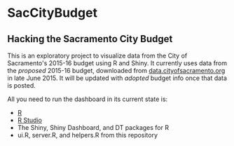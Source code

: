 # SacCityBudget
## Hacking the Sacramento City Budget

This is an exploratory project to visualize data from the City of Sacramento's 2015-16 budget using R and Shiny. It currently uses data from the _proposed_ 2015-16 budget, downloaded from [data.cityofsacramento.org](http://data.cityofsacramento.org/home/) in late June 2015. It will be updated with _adopted_ budget info once that data is posted.

All you need to run the dashboard in its current state is:
* [R](http://www.r-project.org/)
* [R Studio](http://www.rstudio.com/)
* The Shiny, Shiny Dashboard, and DT packages for R
* ui.R, server.R, and helpers.R from this repository
